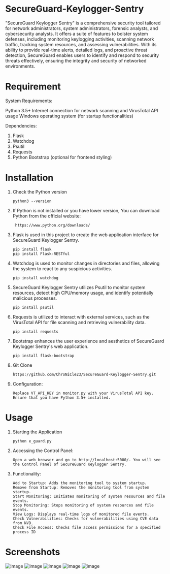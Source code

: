 # SecureGuard-Keylogger-Sentry
"SecureGuard Keylogger Sentry" is a comprehensive security tool tailored for network administrators, system administrators, forensic analysts, and cybersecurity analysts. It offers a suite of features to bolster system defenses, including monitoring keylogging activities, scanning network traffic, tracking system resources, and assessing vulnerabilities. With its ability to provide real-time alerts, detailed logs, and proactive threat detection, SecureGuard enables users to identify and respond to security threats effectively, ensuring the integrity and security of networked environments.

# Requirement
System Requirements:

Python 3.5+
Internet connection for network scanning and VirusTotal API usage
Windows operating system (for startup functionalities)

Dependencies:

1. Flask
2. Watchdog
3. Psutil
4. Requests
5. Python Bootstrap (optional for frontend styling)

# Installation 
1. Check the Python version
   ```
   python3 --version
   ```
3. If Python is not installed or you have lower version, You can download Python from the official website:
   ```
    https://www.python.org/downloads/
   ```
5. Flask is used in this project to create the web application interface for SecureGuard Keylogger Sentry.
   ```
   pip install flask
   pip install Flask-RESTful
   ```
6. Watchdog is used to monitor changes in directories and files, allowing the system to react to any suspicious activities.
   ```
   pip install watchdog
   ```
7. SecureGuard Keylogger Sentry utilizes Psutil to monitor system resources, detect high CPU/memory usage, and identify potentially malicious processes.
   ```
   pip install psutil
   ```
8. Requests is utilized to interact with external services, such as the VirusTotal API for file scanning and retrieving vulnerability data.
   ```
   pip install requests
   ```
9. Bootstrap enhances the user experience and aesthetics of SecureGuard Keylogger Sentry's web application.
    ```
   pip install flask-bootstrap
   ```
10. Git Clone
    ```
    https://github.com/ChroNiCle23/SecureGuard-Keylogger-Sentry.git
    ```
11. Configuration:
    ```
    Replace VT_API_KEY in monitor.py with your VirusTotal API key.
    Ensure that you have Python 3.5+ installed.
    ```

# Usage
1. Starting the Application
   ```
   python e_guard.py
   ```
2. Accessing the Control Panel:
   ```
   Open a web browser and go to http://localhost:5000/. You will see the Control Panel of SecureGuard Keylogger Sentry.
   ```
3. Functionality:
   ```
   Add to Startup: Adds the monitoring tool to system startup.
   Remove from Startup: Removes the monitoring tool from system startup.
   Start Monitoring: Initiates monitoring of system resources and file events.
   Stop Monitoring: Stops monitoring of system resources and file events.
   View Logs: Displays real-time logs of monitored file events.
   Check Vulnerabilities: Checks for vulnerabilities using CVE data from NVD.
   Check File Access: Checks file access permissions for a specified process ID
   ```
# Screenshots
![image](https://github.com/ChroNiCle23/SecureGuard-Keylogger-Sentry/assets/161189544/0ecdaf30-ab4f-457d-be46-9ace69870de1)
![image](https://github.com/ChroNiCle23/SecureGuard-Keylogger-Sentry/assets/161189544/02aa18c5-904f-46b2-b2ba-62d288690332)
![image](https://github.com/ChroNiCle23/SecureGuard-Keylogger-Sentry/assets/161189544/83162d62-5e98-42a6-b966-f72af4209023)
![image](https://github.com/ChroNiCle23/SecureGuard-Keylogger-Sentry/assets/161189544/00dd79bf-68f5-4909-b334-b9869f8bb778)
![image](https://github.com/ChroNiCle23/SecureGuard-Keylogger-Sentry/assets/161189544/98154169-7489-48d7-96c4-cfbd3486fe31)






   
